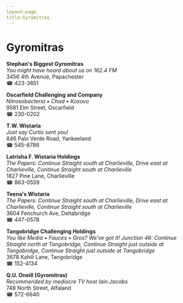 ```yaml
---
layout:page
title:Gyromitras
---
```

# Gyromitras

**Stephan's Biggest Gyromitras**  
_You might have heard about us on 162.4 FM_  
3456 4th Avenue, Papachester  
☎ 423-3851



**Oscarfield Challenging and Company**  
_Nitrosobacteria • Chad • Kosovo_  
9581 Elm Street, Oscarfield  
☎ 230-0202



**T.W. Wistaria**  
_Just say Curtis sent you!_  
846 Palo Verde Road, Yankeeland  
☎ 545-8786



**Latrisha F. Wistaria Holdings**  
_The Papers: Continue Straight south at Charlieville, Drive east at Charlieville, Continue Straight south at Charlieville_  
1827 Pine Lane, Charlieville  
☎ 863-0559



**Teena's Wistaria**  
_The Papers: Continue Straight south at Charlieville, Drive east at Charlieville, Continue Straight south at Charlieville_  
3604 Fenchurch Ave, Deltabridge  
☎ 447-0578



**Tangobridge Challenging Holdings**  
_You like Media • Fauces • Gros? We've got it! 
Junction 46: Continue Straight north at Tangobridge, Continue Straight just outside at Tangobridge, Continue Straight just outside at Tangobridge_  
3678 Kahili Lane, Tangobridge  
☎ 152-4134



**Q.U. Oneill (Gyromitras)**  
_Recommended by mediocre TV host Iain Jacobs_  
748 North Street, Alfaland  
☎ 572-6640



